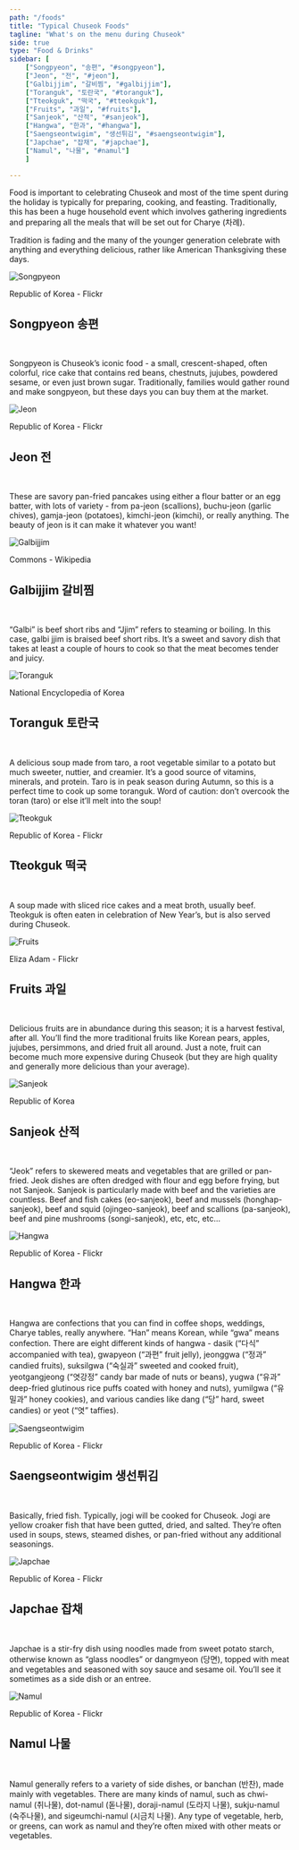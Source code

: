 ```yaml
---
path: "/foods"
title: "Typical Chuseok Foods"
tagline: "What's on the menu during Chuseok"
side: true
type: "Food & Drinks"
sidebar: [
    ["Songpyeon", "송편", "#songpyeon"],  
    ["Jeon", "전", "#jeon"], 
    ["Galbijjim", "갈비찜", "#galbijjim"], 
    ["Toranguk", "토란국", "#toranguk"], 
    ["Tteokguk", "떡국", "#tteokguk"],
    ["Fruits", "과일", "#fruits"], 
    ["Sanjeok", "산적", "#sanjeok"], 
    ["Hangwa", "한과", "#hangwa"], 
    ["Saengseontwigim", "생선튀김", "#saengseontwigim"], 
    ["Japchae", "잡채", "#japchae"], 
    ["Namul", "나물", "#namul"]
    ]

---
```


<p>
Food is important to celebrating Chuseok and most of the time spent during the holiday is typically for preparing, cooking, and feasting. Traditionally, this has been a huge household event which involves gathering ingredients and preparing all the meals that will be set out for Charye (차례).
</p>

<p class="blog-p">
Tradition is fading and the many of the younger generation celebrate with anything and everything delicious, rather like American Thanksgiving these days. 
</p>

![Songpyeon](food-songpyeon.jpg)
<p class="blog-cap">Republic of Korea - Flickr</p>
<h2 class="blog-header--2" id="songpyeon">Songpyeon 송편</h2></br>
<p class="blog-p">
Songpyeon is Chuseok’s iconic food - a small, crescent-shaped, often colorful, rice cake that contains red beans, chestnuts, jujubes, powdered sesame, or even just brown sugar. Traditionally, families would gather round and make songpyeon, but these days you can buy them at the market. 
</p>

![Jeon](food-jeon.jpg)
<p class="blog-cap">Republic of Korea - Flickr</p>
<h2 class="blog-header--2" id="jeon">Jeon 전</h2></br>
<p class="blog-p">
These are savory pan-fried pancakes using either a flour batter or an egg batter, with lots of variety - from pa-jeon (scallions), buchu-jeon (garlic chives), gamja-jeon (potatoes), kimchi-jeon (kimchi), or really anything. The beauty of jeon is it can make it whatever you want! 
</p>

![Galbijjim](food-galbijjim.jpg)
<p class="blog-cap">Commons - Wikipedia</p>
<h2 class="blog-header--2" id="galbijjim">Galbijjim 갈비찜</h2></br>
<p class="blog-p">
“Galbi” is beef short ribs and “Jjim” refers to steaming or boiling. In this case, galbi jjim is braised beef short ribs. It’s a sweet and savory dish that takes at least a couple of hours to cook so that the meat becomes tender and juicy. 
</p>

![Toranguk](food-toranguk.jpg)
<p class="blog-cap">National Encyclopedia of Korea</p>
<h2 class="blog-header--2" id="toranguk">Toranguk 토란국</h2></br>
<p class="blog-p">
A delicious soup made from taro, a root vegetable similar to a potato but much sweeter, nuttier, and creamier. It’s a good source of vitamins, minerals, and protein. Taro is in peak season during Autumn, so this is a perfect time to cook up some toranguk. Word of caution: don’t overcook the toran (taro) or else it’ll melt into the soup!
</p>

![Tteokguk](food-tteokguk.jpg)
<p class="blog-cap">Republic of Korea - Flickr</p>
<h2 class="blog-header--2" id="toranguk">Tteokguk 떡국</h2></br>
<p class="blog-p">
A soup made with sliced rice cakes and a meat broth, usually beef. Tteokguk is often eaten in celebration of New Year’s, but is also served during Chuseok.
</p>

![Fruits](food-fruits.jpg)
<p class="blog-cap">Eliza Adam - Flickr</p>
<h2 class="blog-header--2" id="fruits">Fruits 과일</h2></br>
<p class="blog-p">
Delicious fruits are in abundance during this season; it is a harvest festival, after all. You’ll find the more traditional fruits like Korean pears, apples, jujubes, persimmons, and dried fruit all around. Just a note, fruit can become much more expensive during Chuseok (but they are high quality and generally more delicious than your average). 
</p>

![Sanjeok](food-sanjeok.jpg)
<p class="blog-cap">Republic of Korea</p>
<h2 class="blog-header--2" id="sanjeok">Sanjeok 산적</h2></br>
<p class="blog-p">
“Jeok” refers to skewered meats and vegetables that are grilled or pan-fried. Jeok dishes are often dredged with flour and egg before frying, but not Sanjeok. Sanjeok is particularly made with beef and the varieties are countless. Beef and fish cakes (eo-sanjeok), beef and mussels (honghap-sanjeok), beef and squid (ojingeo-sanjeok), beef and scallions (pa-sanjeok), beef and pine mushrooms (songi-sanjeok), etc, etc, etc...
</p>

![Hangwa](food-hangwa.jpg)
<p class="blog-cap">Republic of Korea - Flickr</p>
<h2 class="blog-header--2" id="hangwa">Hangwa 한과</h2></br>
<p class="blog-p">
Hangwa are confections that you can find in coffee shops, weddings, Charye tables, really anywhere. “Han” means Korean, while “gwa” means confection. There are eight different kinds of hangwa - dasik (“다식” accompanied with tea), gwapyeon (“과편” fruit jelly), jeonggwa (“정과” candied fruits), suksilgwa (“숙실과” sweeted and cooked fruit), yeotgangjeong (“엿강정” candy bar made of nuts or beans), yugwa (“유과” deep-fried glutinous rice puffs coated with honey and nuts), yumilgwa (“유밀과” honey cookies), and various candies like dang (“당” hard, sweet candies) or yeot (“엿” taffies).
</p>

![Saengseontwigim](food-saengseontwigim.jpg)
<p class="blog-cap">Republic of Korea - Flickr</p>
<h2 class="blog-header--2" id="saengseontwigim">Saengseontwigim 생선튀김</h2></br>
<p class="blog-p">
Basically, fried fish. Typically, jogi will be cooked for Chuseok. Jogi are yellow croaker fish that have been gutted, dried, and salted. They’re often used in soups, stews, steamed dishes, or pan-fried without any additional seasonings. 
</p>

![Japchae](food-japchae.jpg)
<p class="blog-cap">Republic of Korea - Flickr</p>
<h2 class="blog-header--2" id="japchae">Japchae 잡채</h2></br>
<p class="blog-p">
Japchae is a stir-fry dish using noodles made from sweet potato starch, otherwise known as “glass noodles” or dangmyeon (당면), topped with meat and vegetables and seasoned with soy sauce and sesame oil. You’ll see it sometimes as a side dish or an entree. 
</p>

![Namul](food-namul.jpg)
<p class="blog-cap">Republic of Korea - Flickr</p>
<h2 class="blog-header--2" id="namul">Namul 나물</h2></br>
<p>
Namul generally refers to a variety of side dishes, or banchan (반찬), made mainly with vegetables. There are many kinds of namul, such as chwi-namul (취나물), dot-namul (돋나물), doraji-namul (도라지 나물), sukju-namul (숙주나물), and sigeumchi-namul (시금치 나물). Any type of vegetable, herb, or greens, can work as namul and they’re often mixed with other meats or vegetables.
</p>
